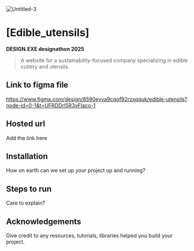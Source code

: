 ![Untitled-3](design.png)
# **[Edible_utensils]**


**DESIGN.EXE designathon 2025**

> A website for a sustainability-focused company specializing in edible cutlery and utensils.


## **Link to figma file**
https://www.figma.com/design/8590evva9cqof92rzxqquk/edible-utensils?node-id=0-1&t=UFRDDrl5R3vFlaco-1

## **Hosted url**
Add the link here

## **Installation**
How on earth can we set up your project up and running?

## **Steps to run**  
Care to explain?

## **Acknowledgements**
Give credit to any resources, tutorials, libraries helped you build your project.

